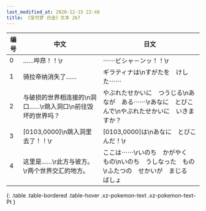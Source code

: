 ```yaml
---
last_modified_at: 2020-12-15 22:48
title: 《宝可梦 白金》文本 267
---
```

| 编号 | 中文 | 日文 |
| ---- | ---- | ---- |
| 0 | ……哔昂！！\r | ⋯⋯ビシャ－ンッ！！\r |
| 1 | 骑拉帝纳消失了…… | ギラティナは\nすがたを　けした⋯⋯ |
| 2 | 与破损的世界相连接的\n洞口……\r跳入洞口\n前往毁坏的世界吗？ | やぶれたせかいに　つうじる\nあなが　ある⋯⋯\rあなに　とびこんで\nやぶれたせかいに　いきますか？ |
| 3 | [0103,0000]\n跳入洞里去了！！\r | [0103,0000]は\nあなに　とびこんだ！\r |
| 4 | 这里是……\r此方与彼方。\r两个世界交汇的地方。 | ここは⋯⋯\rいのち　かがやく　もの\nいのち　うしなった　もの\rふたつの　せかいが　まじる　ばしょ |
{: .table .table-bordered .table-hover .xz-pokemon-text .xz-pokemon-text-Pt }